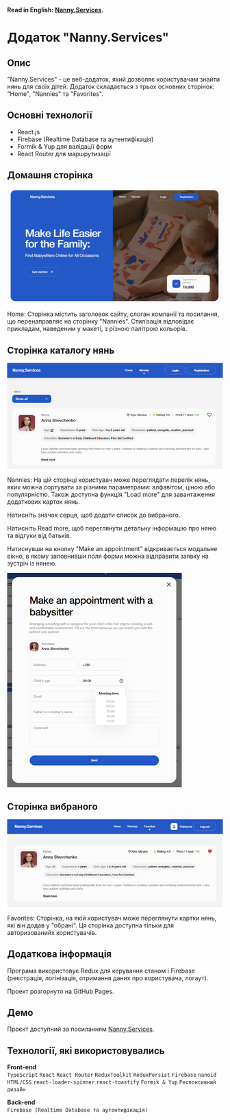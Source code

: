 **Read in English: [Nanny.Services](README.md).**<br />

# Додаток "Nanny.Services"

## Опис

"Nanny.Services" - це веб-додаток, який дозволяє користувачам знайти нянь для своїх дітей. Додаток складається з трьох основних сторінок: "Home", "Nannies" та "Favorites".

## Основні технології

- React.js
- Firebase (Realtime Database та аутентифікація)
- Formik & Yup для валідації форм
- React Router для маршрутизації

## Домашня сторінка

![Home page screenshot](./src/img/home.png)

Home: Сторінка містить заголовок сайту, слоган компанії та посилання, що перенаправляє на сторінку "Nannies". Стилізація відповідає прикладам, наведеним у макеті, з різною палітрою кольорів.

## Сторінка каталогу нянь

![Catalog page screenshot](./src/img/nannies.png)

Nannies: На цій сторінці користувач може переглядати перелік нянь, яких можна сортувати за різними параметрами: алфавітом, ціною або популярністю. Також доступна функція "Load more" для завантаження додаткових карток нянь.

Натисніть значок серця, щоб додати список до вибраного.

Натисніть Read more, щоб переглянути детальну інформацію про няню та відгуки від батьків.

Натиснувши на кнопку "Make an appointment" відкривається модальне вікно, в якому заповнивши поля форми можна відправити заявку на зустріч із нянею.

![Catalog page screenshot](./src/img/form.png)

## Сторінка вибраного

![Catalog page screenshot](./src/img/favorite.png)

Favorites: Сторінка, на якій користувач може переглянути картки нянь, які він додав у "обрані".
Ця сторінка доступна тільки для авторизованийх користувачів.

## Додаткова інформація

Програма використовує Redux для керування станом і Firebase (реєстрація, логінізація, отримання даних про користувача, логаут).

Проект розгорнуто на GitHub Pages.

## Демо

Проєкт доступний за посиланням [Nanny.Services](https://katerynabachkalo.github.io/nanny-services/).

## Технології, які використовувались

**Front-end**<br />
`TypeScript` `React` `React Router` `ReduxToolkit` `ReduxPersist` `Firebase` `nanoid` `HTML/CSS` `react-loader-spinner` `react-toastify` `Formik & Yup` `Респонсивний дизайн`

**Back-end**<br />
`Firebase (Realtime Database та аутентифікація)`
